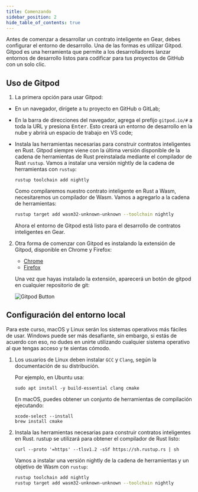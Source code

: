 ```yaml
---
title: Comenzando
sidebar_position: 2
hide_table_of_contents: true
---
```


Antes de comenzar a desarrollar un contrato inteligente en Gear, debes configurar el entorno de desarrollo.
Una de las formas es utilizar Gitpod. Gitpod es una herramienta que permite a los desarrolladores lanzar entornos de desarrollo listos para codificar para tus proyectos de GitHub con un solo clic.

## Uso de Gitpod

1. La primera opción para usar Gitpod:

- En un navegador, dirígete a tu proyecto en GitHub o GitLab;
- En la barra de direcciones del navegador, agrega el prefijo `gitpod.io/#` a toda la URL y presiona <kbd>Enter</kbd>. Esto creará un entorno de desarrollo en la nube y abrirá un espacio de trabajo en VS code;
- Instala las herramientas necesarias para construir contratos inteligentes en Rust. Gitpod siempre viene con la última versión disponible de la cadena de herramientas de Rust preinstalada mediante el compilador de Rust `rustup`. Vamos a instalar una versión nightly de la cadena de herramientas con `rustup`:

    ```
    rustup toolchain add nightly
    ```

    Como compilaremos nuestro contrato inteligente en Rust a Wasm, necesitaremos un compilador de Wasm. Vamos a agregarlo a la cadena de herramientas:

    ```bash
    rustup target add wasm32-unknown-unknown --toolchain nightly
    ```

    Ahora el entorno de Gitpod está listo para el desarrollo de contratos inteligentes en Gear.

2. Otra forma de comenzar con Gitpod es instalando la extensión de Gitpod, disponible en Chrome y Firefox:

    - [Chrome](https://chrome.google.com/webstore/detail/gitpod-always-ready-to-co/dodmmooeoklaejobgleioelladacbeki)
    - [Firefox](https://addons.mozilla.org/en-US/firefox/addon/gitpod/)

    Una vez que hayas instalado la extensión, aparecerá un botón de gitpod en cualquier repositorio de git:

    ![Gitpod Button](/img/01/gitpod-button.png)

## Configuración del entorno local

Para este curso, macOS y Linux serán los sistemas operativos más fáciles de usar. Windows puede ser más desafiante, sin embargo, si estás de acuerdo con eso, no dudes en unirte utilizando cualquier sistema operativo al que tengas acceso y te sientas cómodo.

1. Los usuarios de Linux deben instalar `GCC` y `Clang`, según la documentación de su distribución.

    Por ejemplo, en Ubuntu usa:

    ```
    sudo apt install -y build-essential clang cmake
    ```

    En macOS, puedes obtener un conjunto de herramientas de compilación ejecutando:

    ```
    xcode-select --install
    brew install cmake
    ```

2. Instala las herramientas necesarias para construir contratos inteligentes en Rust. rustup se utilizará para obtener el compilador de Rust listo:

    ```
    curl --proto '=https' --tlsv1.2 -sSf https://sh.rustup.rs | sh
    ```

    Vamos a instalar una versión nightly de la cadena de herramientas y un objetivo de Wasm con `rustup`:

    ```bash
    rustup toolchain add nightly
    rustup target add wasm32-unknown-unknown --toolchain nightly
    ```
